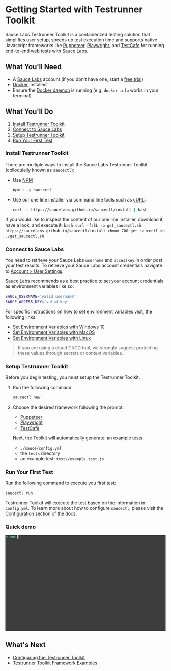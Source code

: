 <!---
id: getting-started
title: Getting Started with Testrunner Toolkit
sidebar_label: Getting Started
--->
# Getting Started with Testrunner Toolkit
Sauce Labs Testrunner Toolkit is a containerized testing solution that simplifies user setup, speeds up test execution time and supports native Javascript frameworks like [Puppeteer](https://developers.google.com/web/tools/puppeteer), [Playwright](https://playwright.dev/), and [TestCafe](https://devexpress.github.io/testcafe/) for running end-to-end web tests with [Sauce Labs](https://saucelabs.com/).

## What You'll Need

* A [Sauce Labs](https://saucelabs.com/) account (if you don't have one, start a [free trial](https://saucelabs.com/sign-up))
* [Docker](https://docs.docker.com/get-docker/) installed
* Ensure the [Docker daemon](https://docs.docker.com/config/daemon/) is running (e.g. `docker info` works in your terminal)

## What You'll Do

1. [Install Testrunner Toolkit](#install-testrunner-toolkit) 
2. [Connect to Sauce Labs](#connect-to-sauce-labs)
3. [Setup Testrunner Toolkit](#configure-testrunner-toolkit)
4. [Run Your First Test](#run-your-first-test)

### Install Testrunner Toolkit

There are multiple ways to install the Sauce Labs Testrunner Toolkit (colloquially known as `saucectl`):

* Use [NPM](https://www.npmjs.com/)
    ```bash
    npm i -g saucectl
    ```
* Use our one line installer via command line tools such as [cURL]():
    ```bash
    curl -L https://saucelabs.github.io/saucectl/install | bash
    ```
If you would like to inspect the content of our one line installer, download it, have a look, and execute it:
    ```bash
    curl -fsSL -o get_saucectl.sh https://saucelabs.github.io/saucectl/install
    chmod 700 get_saucectl.sh
    ./get_saucectl.sh
    ```

### Connect to Sauce Labs

You need to retrieve your Sauce Labs `username` and `accessKey` in order post your test results. To retireve your Sauce Labs account credentials navigate to [Account > User Settings](https://app.saucelabs.com/user-settings).

Sauce Labs recommends as a best practice to set your account credentials as environment variables like so:

```bash
SAUCE_USERNAME='valid.username'
SAUCE_ACCESS_KEY='valid.key'
```

For specific instructions on how to set environment variables visit, the following links:
* [Set Environment Variables with Windows 10](https://www.architectryan.com/2018/08/31/how-to-change-environment-variables-on-windows-10/) 
* [Set Environment Variables with MacOS](https://apple.stackexchange.com/questions/106778/how-do-i-set-environment-variables-on-os-x)
* [Set Environment Variables with Linux](https://askubuntu.com/questions/58814/how-do-i-add-environment-variables)

> 
> If you are using a cloud CI/CD tool, we strongly suggest protecting these values through secrets or context variables.
>

### Setup Testrunner Toolkit

Before you begin testing, you must setup the Testrunner Toolkit.
1. Run the following command:
    ```bash
    saucectl new
    ```
2. Choose the desired framework following the prompt:
    * [Puppeteer](https://github.com/puppeteer/puppeteer)
    * [Playwright](https://github.com/microsoft/playwright)
    * [TestCafe](https://devexpress.github.io/testcafe) 
    
    Next, the Toolkit will automatically generate: an example tests
    * `./sauce/config.yml`
    * the `tests` directory
    * an example test: `tests/example.test.js`

### Run Your First Test

Run the following command to execute you first test:
```bash
saucectl run
```
Testrunner Toolkit will execute the test based on the information in `config.yml`. To learn more about how to configure `saucectl`, please visit the [Configuration]() section of the docs. 

### Quick demo

<!--![Demo](https://gist.githubusercontent.com/diemol/f24bb230a0e3b41a052a1d9c1ff41f9e/raw/a325b6c1da77d4d4a804842da7307b055e7b50d2/saucectl-demo.gif)-->
![Demo](assets/saucectl-demo.gif)


## What's Next
* [Configuring the Testrunner Toolkit](CONFIGURATION.md)
* [Testrunner Toolkit Framework Examples](FRAMEWORK_EXAMPLES.md)

<br />

<!---___--->